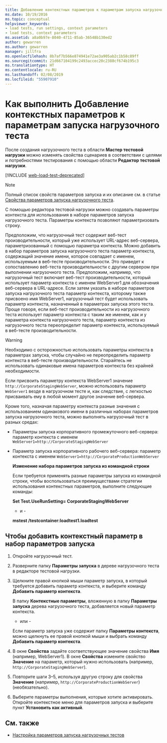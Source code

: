 ```yaml
---
title: Добавление контекстных параметров к параметрам запуска нагрузочного теста
ms.date: 10/19/2016
ms.topic: conceptual
helpviewer_keywords:
- load tests, run settings, context parameters
- load tests, context parameters
ms.assetid: a8a0b97e-8040-4711-85ab-36548b130ed2
author: gewarren
ms.author: gewarren
manager: jillfra
ms.openlocfilehash: 8b7af7b566e874941e72ae3a905ab2c1b58c89ff
ms.sourcegitcommit: 21d667104199c2493accec20c2388cf674b195c3
ms.translationtype: HT
ms.contentlocale: ru-RU
ms.lasthandoff: 02/08/2019
ms.locfileid: "55907910"
---
```

# <a name="how-to-add-context-parameters-to-a-load-test-run-setting"></a>Как выполнить  Добавление контекстных параметров к параметрам запуска нагрузочного теста

После создания нагрузочного теста в области **Мастер тестовой нагрузки** можно изменять свойства сценариев в соответствии с целями и потребностями тестирования с помощью области **Редактор тестовой нагрузки**.

[!INCLUDE [web-load-test-deprecated](includes/web-load-test-deprecated.md)]

> [!NOTE]
> Полный список свойств параметров запуска и их описание см. в статье [Свойства параметров запуска нагрузочного теста](../test/load-test-run-settings-properties.md).

С помощью редактора тестовой нагрузки можно создавать параметры контекста для использования в наборе параметров запуска нагрузочного теста. Параметры контекста позволяют параметризовать строку.

Предположим, что нагрузочный тест содержит веб-тест производительности, который уже использует URL-адрес веб-сервера, параметризованный с помощью параметра контекста. Можно добавить в набор параметров запуска нагрузочного теста параметр контекста, содержащий значение имени, которое совпадает с именем, используемым в веб-тесте производительности. Это приведет к сопоставлению веб-теста производительности с другим сервером при выполнении нагрузочного теста. Предположим, например, что нагрузочный тест включает веб-тест производительности, который использует параметр контекста с именем WebServer1 для обозначения веб-сервера в URL-адресе. Если затем указать в наборе параметров запуска нагрузочного теста параметр контекста, которому также присвоено имя WebServer1, нагрузочный тест будет использовать параметр контекста, назначенный в параметрах запуска этого теста. Проще говоря, если веб-тест производительности из нагрузочного теста использует параметр контекста с таким же именем, как и у параметра контекста нагрузочного теста, параметр контекста из нагрузочного теста переопределит параметр контекста, используемый в веб-тесте производительности.

> [!WARNING]
> Необходимо с осторожностью использовать параметры контекста в параметрах запуска, чтобы случайно не переопределить параметр контекста в веб-тесте производительности. Старайтесь не использовать одинаковые имена параметров контекста без крайней необходимости.

Если присвоить параметру контекста WebServer1 значение `http://CorporateStagingWebServer`, можно использовать параметр `WebServer1` везде в нагрузочном тесте и, как следствие, с легкостью присваивать ему в любой момент другое значение веб-сервера.

Кроме того, назначая параметру контекста разные значения с использованием одинакового имени в различных наборах параметров запуска нагрузочного теста, можно выполнять нагрузочный тест в разных средах:

- Параметры запуска корпоративного промежуточного веб-сервера: параметр контекста с именем `WebServer1=http://CorporateStagingWebServer`

- Параметр запуска корпоративного рабочего веб-сервера: параметр контекста с именем `WebServer1=http://CorporateProductionWebServer`

  **Изменение набора параметров запуска из командной строки**

  Если требуется применять разные параметры запуска из командной строки, чтобы воспользоваться преимуществами стратегии использования контекстных параметров, выполните следующие команды:

  **Set Test.UseRunSetting= CorporateStagingWebServer**

  - и -

  **mstest /testcontainer:loadtest1.loadtest**

## <a name="to-add-a-context-parameter-to-a-run-setting"></a>Чтобы добавить контекстный параметр в набор параметров запуска

1.  Откройте нагрузочный тест.

2.  Разверните папку **Параметры запуска** в дереве нагрузочного теста в редакторе тестовой нагрузки.

3.  Щелкните правой кнопкой мыши параметр запуска, в который требуется добавить параметр контекста, и выберите команду **Добавить параметр контекста**.

     В папку **Контекстные параметры**, вложенную в папку **Параметры запуска** дерева нагрузочного теста, добавляется новый параметр контекста.

     - или -

     Если параметр запуска уже содержит папку **Параметры контекста**, можно щелкнуть ее правой кнопкой мыши и выбрать команду **Добавить параметр контекста**.

4.  В окне **Свойства** задайте соответствующее значение свойства **Имя** (например, WebServer1). В окне **Свойства** измените свойство **Значение** на параметр, который нужно использовать (например, `http://CorporateStagingWebServer`).

5.  Повторите шаги 3–5, используя другую строку для свойства **Значение** (например, `http://CorporateProductionWebServer`) (необязательно).

6.  Выберите параметры выполнения, которые хотите активировать. Откройте контекстное меню для параметров запуска и выберите пункт **Установить как активный**.

## <a name="see-also"></a>См. также

- [Настройка параметров запуска нагрузочных тестов](../test/configure-load-test-run-settings.md)
